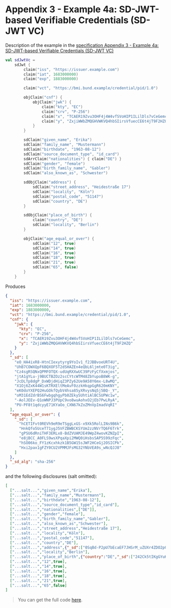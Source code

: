 <!--- TEST_NAME ExampleSdJwtVerifiableCredentials01Test --> 

# Appendix 3 - Example 4a: SD-JWT-based Verifiable Credentials (SD-JWT VC)

Description of the example in the [specification Appendix 3 - Example 4a: SD-JWT-based Verifiable Credentials (SD-JWT VC)](https://www.ietf.org/archive/id/draft-ietf-oauth-selective-disclosure-jwt-08.html#name-example-4a-sd-jwt-based-ver)

<!--- INCLUDE
import eu.europa.ec.eudi.sdjwt.*
-->

```kotlin
val sdJwtVc =
    sdJwt {
        claim("iss", "https://issuer.example.com")
        claim("iat", 1683000000)
        claim("exp", 1883000000)

        claim("vct", "https://bmi.bund.example/credential/pid/1.0")

        objClaim("cnf") {
            objClaim("jwk") {
                claim("kty", "EC")
                claim("crv", "P-256")
                claim("x", "TCAER19Zvu3OHF4j4W4vfSVoHIP1ILilDls7vCeGemc")
                claim("y", "ZxjiWWbZMQGHVWKVQ4hbSIirsVfuecCE6t4jT9F2HZQ")
            }
        }

        sdClaim("given_name", "Erika")
        sdClaim("family_name", "Mustermann")
        sdClaim("birthdate", "1963-08-12")
        sdClaim("source_document_type", "id_card")
        sdArrClaim("nationalities") { claim("DE") }
        sdClaim("gender", "female")
        sdClaim("birth_family_name", "Gabler")
        sdClaim("also_known_as", "Schwester")

        sdObjClaim("address") {
            sdClaim("street_address", "Heidestraße 17")
            sdClaim("locality", "Köln")
            sdClaim("postal_code", "51147")
            sdClaim("country", "DE")
        }

        sdObjClaim("place_of_birth") {
            claim("country", "DE")
            sdClaim("locality", "Berlin")
        }

        objClaim("age_equal_or_over") {
            sdClaim("12", true)
            sdClaim("14", true)
            sdClaim("16", true)
            sdClaim("18", true)
            sdClaim("21", true)
            sdClaim("65", false)
        }
    }
```

Produces

```json
{
  "iss": "https://issuer.example.com",
  "iat": 1683000000,
  "exp": 1883000000,
  "vct": "https://bmi.bund.example/credential/pid/1.0",
  "cnf": {
    "jwk": {
      "kty": "EC",
      "crv": "P-256",
      "x": "TCAER19Zvu3OHF4j4W4vfSVoHIP1ILilDls7vCeGemc",
      "y": "ZxjiWWbZMQGHVWKVQ4hbSIirsVfuecCE6t4jT9F2HZQ"
    }
  },
  "_sd": [
    "eO_HA4ixR8-HtnCIexytyrg9YoIv1_f2JBBvoeURT4U",
    "UhB7COWXQpF6BQXOF5T2dSHAZEn4eQbL6ljmte0T3ig",
    "Cz4sgRSQNxQPMFOTQX-udUqRXXwUC39PzFyCfXxmjos",
    "jtA1gYLu-j9BUCTBZOz2scCYtcWTM48ZbYupoB8WK-g",
    "JcDLTp8dgP_DxWDjdHiqZ3PZy62Ue9A58Y6mx-L8wMQ",
    "X1Oj6ZxK44W1sKTRXEltMeAvF0zzkHkqpGgR620mKNY",
    "eK0doYXEPQ2HuGOkfQybV4hsa85yXRvysNq5j5BQ-_Y",
    "oM31EdZdrBS6FwbgqhgyPb0ZEkySUhtiAlBCSUPWc1w",
    "-AolJEEv-Q1oWNPJ3PUpC9vo8wuAohxO2jEb7PwLRyA",
    "PU-PF8t1qdcyyE71KYaOo_CXN67kZoZMnVpImadVqRI"
  ],
  "age_equal_or_over": {
    "_sd": [
      "hCETIFvt0REVh9eR9eTSggLxGS-x9Xk5RolLINs9B6k",
      "HnkQfo5UceT71ygJ5VFZBWBCKSYUm2zzNVrTQ6F6Trk",
      "gPSU6dRniTHF3ERLx8-BdZVUAMJE49WpZ4wovKZNZpI",
      "e8jBCC_A0FLS9wsXPqaXpi2MWQ0iHsbsSAP5S99zFqc",
      "hSO06ko_FY1zKcxhkzk1B5GW15sJWF2HCeGj2OSICPk",
      "Hxi2pax1gFZY0CU2VPMMJFsMG32YNbVEA9s_wNcQJJ8"
    ]
  },
  "_sd_alg": "sha-256"
}
```

and the following disclosures (salt omitted):

```json 
[
  ["...salt...","given_name","Erika"],
  ["...salt...","family_name","Mustermann"],
  ["...salt...","birthdate","1963-08-12"],
  ["...salt...","source_document_type","id_card"],
  ["...salt...","nationalities",["DE"]],
  ["...salt...","gender","female"],
  ["...salt...","birth_family_name","Gabler"],
  ["...salt...","also_known_as","Schwester"],
  ["...salt...","street_address","Heidestraße 17"],
  ["...salt...","locality","Köln"],
  ["...salt...","postal_code","51147"],
  ["...salt...","country","DE"],
  ["...salt...","address",{"_sd":["0SqBd-P2pU7bEcaEF7JHSrM_uZUXr4ZDO2p0lEFpB30","PXDyvcQ3-3eeJLfYKWIbeO2Pm4dUjTVW9w0jC7zFyUw","6YonldXmAaSSIV7HpttlHqAtG71DN-dzLr7thT3xNr4","XWilRh55_L3EzKY0VeXa0FFJb5nuzknE2iBV_Zdhh4w"]}],
  ["...salt...","locality","Berlin"],
  ["...salt...","place_of_birth",{"country":"DE","_sd":["242Ck5tIKgGYuKojAtIt9sLnqrWsNr3Gnj1g2RPc3Vw"]}],
  ["...salt...","12",true],
  ["...salt...","14",true],
  ["...salt...","16",true],
  ["...salt...","18",true],
  ["...salt...","21",true],
  ["...salt...","65",false]
]
```

> You can get the full code [here](../../src/test/kotlin/eu/europa/ec/eudi/sdjwt/examples/ExampleSdJwtVerifiableCredentials01.kt).

<!--- TEST sdJwtVc.assertThat("Appendix 3 - Example 4a: SD-JWT VC", 21) -->
